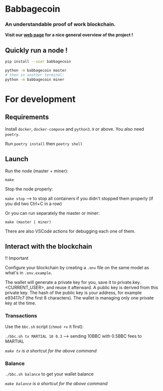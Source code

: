 # Babbagecoin

### An understandable proof of work blockchain.

**Visit our [web page](https://projectbabbage.github.io/babbagecoin/) for a nice general overview of the project !**

## Quickly run a node !


```bash
pip install --user babbagecoin
```

```bash
python -m babbagecoin master
# then in another terminal:
python -m babbagecoin miner
```

# For development

## Requirements

Install `docker`, `docker-compose` and `python3.9` or above.
You also need `poetry`.

Run `poetry install` then `poetry shell`

## Launch

Run the node (master + miner):

`make`

Stop the node properly:

`make stop` --> to stop all containers if you didn't stopped them properly (if you did two Ctrl+C in a row)

Or you can run separately the master or miner:

`make (master | miner)`

There are also VSCode actions for debugging each one of them.

## Interact with the blockchain

!! Important

Configure your blockchain by creating a `.env` file on the same model as what's in `.env.example`.

The wallet will generate a private key for you, save it to private.key.<CURRENT_USER>, and reuse it afterward. A public key is derived from this private key. The hash of the public key is your address, for example e93417c7 (the first 8 characters).
The wallet is managing only one private key at the time.

### Transactions

Use the `bbc.sh` script (`chmod +x` it first):

`./bbc.sh tx MARTIAL 10 0.3` --> sending 10BBC with 0.5BBC fees to MARTIAL

_`make tx` is a shortcut for the above command_

### Balance

`./bbc.sh balance` to get your wallet balance

_`make balance` is a shortcut for the above command_
